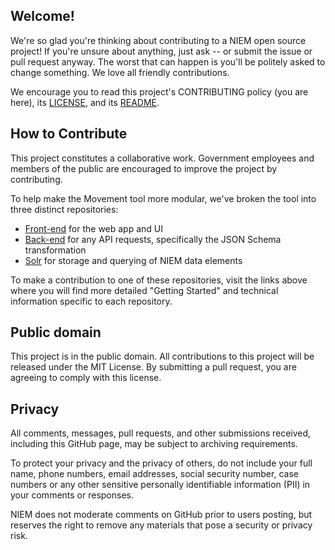## Welcome!

We're so glad you're thinking about contributing to a NIEM open source project! If you're unsure about anything, just ask -- or submit the issue or pull request anyway. The worst that can happen is you'll be politely asked to change something. We love all friendly contributions.

We encourage you to read this project's CONTRIBUTING policy (you are here), its [LICENSE](LICENSE.md), and its [README](README.md).

## How to Contribute

This project constitutes a collaborative work. Government employees and members of the public are encouraged to improve the project by contributing. 

To help make the Movement tool more modular, we've broken the tool into three distinct repositories:

* [Front-end](https://github.com/NIEM/movement-frontend) for the web app and UI
* [Back-end](https://github.com/NIEM/movement-backend) for any API requests, specifically the JSON Schema transformation
* [Solr](https://github.com/NIEM/movement-solr) for storage and querying of NIEM data elements

To make a contribution to one of these repositories, visit the links above where you will find more detailed "Getting Started" and technical information specific to each repository.

## Public domain

This project is in the public domain. All contributions to this project will be released under the MIT License. By submitting a pull request, you are agreeing to comply with this license.

## Privacy

All comments, messages, pull requests, and other submissions received, including this GitHub page, may be subject to archiving requirements.

To protect your privacy and the privacy of others, do not include your full name, phone numbers, email addresses, social security number, case numbers or any other sensitive personally identifiable information (PII) in your comments or responses.

NIEM does not moderate comments on GitHub prior to users posting, but reserves the right to remove any materials that pose a security or privacy risk.
